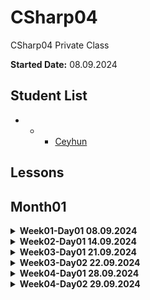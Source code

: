 # CSharp04
CSharp04 Private Class


**Started Date:** 08.09.2024

## Student List
- * - [Ceyhun](https://github.com/Ceyhun555)

## Lessons

## Month01

<details>
<summary><strong>Week01-Day01 08.09.2024</strong></summary>

### Topics
- Computer Networking Basics: Understanding Network Components
- Frontend vs Backend

### Resources

1. [Computer Networking Basics](https://www.geeksforgeeks.org/basics-computer-networking)
2. [frontend-vs-backend](https://www.computerscience.org/bootcamps/resources/frontend-vs-backend/)
</details>

<details>
<summary><strong>Week02-Day01 14.09.2024</strong></summary>

## Week02-Day01 14.09.2024

### Topics
1. Computer Networking Basics: Understanding Network Components
2. Understanding Data Flow: Simplex, Half Duplex, and Full Duplex Communication
3. Peer-to-Peer Network
4. Client-Server Network
5. Types of Networks
    - LAN (Local Area Network)
    - MAN (Metropolitan Area Network)
    - WAN (Wide Area Network)
6. Network Topologies:
    - Bus Topology
    - Star Topology
    - Ring Topology
    - Mesh Topology
7. Networking Protocols:
    - TCP/IP
    - HTTP
    - FTP
    - SMTP
8. IP Addresses:
    - IPv4
    - IPv6
9. Network Services:
    - DNS (Domain Name System)
    - DHCP (Dynamic Host Configuration Protocol)
10. Difference Between Hardware and Software
11. What is an Operating System (OS)?

### Resources

1. [How Does the Internet Work?](https://cs.fyi/guide/how-does-internet-work)
2. [The Internet: A Technical Overview](https://www.vox.com/2014/6/16/18076282/the-internet)
3. [What is the Internet?](https://roadmap.sh/guides/what-is-internet)
4. [Introduction to Programming Languages](https://www.geeksforgeeks.org/introduction-to-programming-languages/)
5. [Client-Side vs Server-Side: What's the Difference?](https://medium.com/@donotapply/client-side-vs-server-side-whats-the-difference-a933341cd60e)
6. [Video: Computer Networking Basics](https://www.youtube.com/watch?v=DrI2lUXL1no)
7. [Analyze HTTP Requests and Responses with Chrome DevTools](https://egghead.io/lessons/chrome-devtools-analyze-http-requests-and-responses-with-chrome-devtools)
8. [How to Inspect HTTP Requests and Responses](https://dev.to/annoh_karlgusta/how-to-inspect-http-requests-and-responses-3nea)
9.  [Difference Between Hardware and Software](https://www.simplilearn.com/difference-between-hardware-software-article) - This article on Simplilearn discusses the fundamental distinctions between hardware and software in computing.
10. [What is an Operating System (OS)?](https://www.techtarget.com/whatis/definition/operating-system-OS) - TechTarget provides a comprehensive definition and explanation of operating systems, a crucial component of computing environments.
11. [SSD vs HDD: Which is Right for You?](https://www.crucial.com/articles/about-ssd/ssd-vs-hdd) - Crucial's article compares Solid State Drives (SSD) and Hard Disk Drives (HDD), highlighting their differences, advantages, and use cases.
</details>



<details>
<summary><strong>Week03-Day01 21.09.2024</strong></summary>

## Week03-Day01 21.09.2024

### Topics
1. Introduction to Programming Languages
2. A History of Programming Languages
3. Why Study Programming Languages?
4. Classifications of Programming Languages
5. Compilation vs. Interpretation
6. Implementation Strategies
7. Programming Environment Tools
8. An Overview of Compilation

### Resources

1. [Introduction to Programming Languages - GeeksforGeeks](https://www.geeksforgeeks.org/introduction-to-programming-languages/)
2. [Introduction to Programming Languages (PDF) - Stony Brook University](https://www3.cs.stonybrook.edu/~pfodor/courses/CSE260/_L01_Introduction_Programming_Languages.pdf)
3. [Introduction to Computer Programming Languages - LinkedIn Article](https://www.linkedin.com/pulse/introduction-computer-programming-languages-chukwuebuka-ejie-vi6mf/)
4. [Programming Language Overview - JavaTpoint](https://www.javatpoint.com/programming-language)

</details>


<details>
<summary><strong>Week03-Day02 22.09.2024</strong></summary>

## Week03-Day01 22.09.2024

### Topics
1. Introducing C# and .NET
2. What is Visual Studio?

### Resources
1. [C# Get Started](https://www.w3schools.com/cs/cs_getstarted.php)
2. [GeeksforGeeks - C# Programming Language](https://www.geeksforgeeks.org/csharp-programming-language/?ref=lbp)
3. [Dot Net Tutorials - Introduction to C# Language](https://dotnettutorials.net/lesson/introduction-to-csharp-language/)
4. [Medium - What is C# and .NET](https://medium.com/@codebob75/what-is-c-and-net-41addd28b173)
5. [Medium - What is .NET](https://medium.com/@benkaddourmed54/what-is-net-202790532234)
6. [Introduction-to-visual-studio](https://www.geeksforgeeks.org/introduction-to-visual-studio/)
7. [What is Visual Studio?](https://learn.microsoft.com/en-us/visualstudio/get-started/visual-studio-ide?view=vs-2022)
8. [Introduction to Microsoft Visual Studio - tutorial](https://www.functionx.com/csharp10/Lesson01.htm)

</details>

<details>
<summary><strong>Week04-Day01 28.09.2024</strong></summary>
    
## Week04-Day01 28.09.2024

### Topics
1. What is the difference between C# and .Net ?
2. C# Programming Language

### Resources
1. [What is the difference between C# and .Net ?](https://medium.com/@codebob75/what-is-c-and-net-41addd28b173)
2. [GeeksforGeeks - C# Programming Language](https://www.geeksforgeeks.org/csharp-programming-language/?ref=lbp)
3. [Dot Net Tutorials - Introduction to C# Language](https://dotnettutorials.net/lesson/introduction-to-csharp-language/)
4. [Medium - What is C# and .NET](https://medium.com/@codebob75/what-is-c-and-net-41addd28b173)
5. [Medium - What is .NET](https://medium.com/@benkaddourmed54/what-is-net-202790532234)
</details>

<details>
<summary><strong>Week04-Day02 29.09.2024</strong></summary>

## Week04-Day02 29.09.2024

### Topics
1. Common Language Runtime(CLR)
2. .NET Common Language Runtime (CLR)
3. Value Types and Reference Types
4. C# - Data Types
5. Numbers in C#

### Resources
1. [Common Language Runtime(CLR)](https://ismailkasan.medium.com/common-language-runtime-clr-14583bebbcf5)
2. [.NET Common Language Runtime (CLR)](https://www.javatpoint.com/net-common-language-runtime)
3. [Value Type and Reference Type](https://www.tutorialsteacher.com/csharp/csharp-value-type-and-reference-type)
4. [C#’ta Value Type ve Reference Type](https://handeebrar.medium.com/c-ta-value-type-ve-reference-type-178d3a5823ac))
5. [C# - Data Types](https://www.tutorialsteacher.com/csharp/csharp-data-types)
6. [Numbers in C#](https://www.tutorialsteacher.com/csharp/numbers)
</details

